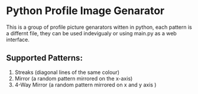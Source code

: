 # Python Profile Image Genarator

This is a group of profile picture genarators witten in python, each pattern is a differnt file, they can be used indevigualy or using main.py as a web interface.

## Supported Patterns: 

1. Streaks      (diagonal lines of the same colour)
2. Mirror       (a random pattern mirrored on the x-axis)
3. 4-Way Mirror      (a random pattern mirrored on x and y axis )
